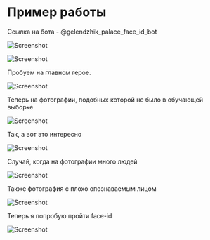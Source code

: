 # Пример работы

Ссылка на бота - @gelendzhik_palace_face_id_bot


![Screenshot](photos/Снимок%20экрана%20от%202021-06-12%2015-43-45.png)

![Screenshot](photos/Снимок%20экрана%20от%202021-06-12%2015-43-49.png)

Пробуем на главном герое.

![Screenshot](photos/Снимок%20экрана%20от%202021-06-12%2015-44-05.png)

Теперь на фотографии, подобных которой не было в обучающей выборке

![Screenshot](photos/Снимок%20экрана%20от%202021-06-12%2015-44-27.png)

Так, а вот это интересно

![Screenshot](photos/Снимок%20экрана%20от%202021-06-12%2015-44-43.png)

Случай, когда на фотографии много людей

![Screenshot](photos/Снимок%20экрана%20от%202021-06-12%2015-45-08.png)

Также фотография с плохо опознаваемым лицом

![Screenshot](photos/Снимок%20экрана%20от%202021-06-12%2015-45-38.png)

Теперь я попробую пройти face-id

![Screenshot](photos/Снимок%20экрана%20от%202021-06-12%2015-46-51.png)
